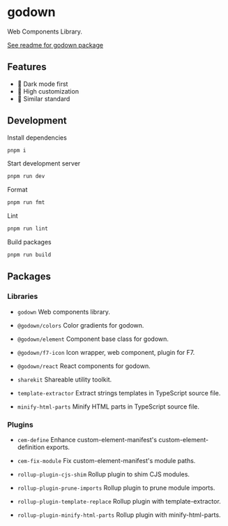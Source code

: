 # godown

Web Components Library.

[See readme for godown package](./packages/godown/README.md)

## Features

- 🌙 Dark mode first
- 🎨 High customization
- 📐 Similar standard

## Development

Install dependencies

```sh
pnpm i
```

Start development server

```sh
pnpm run dev
```

Format

```sh
pnpm run fmt
```

Lint

```sh
pnpm run lint
```

Build packages

```sh
pnpm run build
```

## Packages

### Libraries

- `godown` Web components library.

- `@godown/colors` Color gradients for godown.

- `@godown/element` Component base class for godown.

- `@godown/f7-icon` Icon wrapper, web component, plugin for F7.

- `@godown/react` React components for godown.

- `sharekit` Shareable utility toolkit.

- `template-extractor` Extract strings templates in TypeScript source file.

- `minify-html-parts` Minify HTML parts in TypeScript source file.

### Plugins

- `cem-define` Enhance custom-element-manifest's custom-element-definition exports.

- `cem-fix-module` Fix custom-element-manifest's module paths.

- `rollup-plugin-cjs-shim` Rollup plugin to shim CJS modules.

- `rollup-plugin-prune-imports` Rollup plugin to prune module imports.

- `rollup-plugin-template-replace` Rollup plugin with template-extractor.

- `rollup-plugin-minify-html-parts` Rollup plugin with minify-html-parts.

